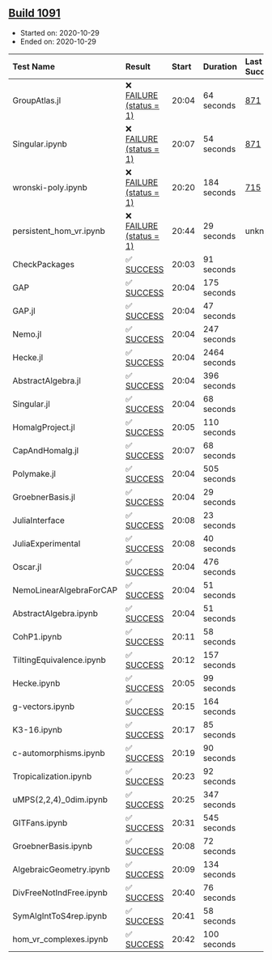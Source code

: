 ## [Build 1091](https://oscarci.mathematik.uni-kl.de/job/oscar-stable/1091/)

* Started on: 2020-10-29
* Ended on: 2020-10-29

| Test Name    | Result | Start | Duration | Last Success | First Failure |
|:-------------|:-------|:------|:---------|:-------------|:--------------|
| GroupAtlas.jl | ❌ [FAILURE (status = 1)](https://oscarci.mathematik.uni-kl.de/job/oscar-stable/1091/artifact/logs/build-1091/GroupAtlas.jl.log) | 20:04 | 64 seconds | [871](https://oscarci.mathematik.uni-kl.de/job/oscar-stable/871/) | [872](https://oscarci.mathematik.uni-kl.de/job/oscar-stable/872/) |
| Singular.ipynb | ❌ [FAILURE (status = 1)](https://oscarci.mathematik.uni-kl.de/job/oscar-stable/1091/artifact/logs/build-1091/Singular.ipynb.log) | 20:07 | 54 seconds | [871](https://oscarci.mathematik.uni-kl.de/job/oscar-stable/871/) | [872](https://oscarci.mathematik.uni-kl.de/job/oscar-stable/872/) |
| wronski-poly.ipynb | ❌ [FAILURE (status = 1)](https://oscarci.mathematik.uni-kl.de/job/oscar-stable/1091/artifact/logs/build-1091/wronski-poly.ipynb.log) | 20:20 | 184 seconds | [715](https://oscarci.mathematik.uni-kl.de/job/oscar-stable/715/) | [716](https://oscarci.mathematik.uni-kl.de/job/oscar-stable/716/) |
| persistent_hom_vr.ipynb | ❌ [FAILURE (status = 1)](https://oscarci.mathematik.uni-kl.de/job/oscar-stable/1091/artifact/logs/build-1091/persistent_hom_vr.ipynb.log) | 20:44 | 29 seconds | unknown | unknown |
| CheckPackages | ✅ [SUCCESS](https://oscarci.mathematik.uni-kl.de/job/oscar-stable/1091/artifact/logs/build-1091/CheckPackages.log) | 20:03 | 91 seconds |  |  |
| GAP | ✅ [SUCCESS](https://oscarci.mathematik.uni-kl.de/job/oscar-stable/1091/artifact/logs/build-1091/GAP.log) | 20:04 | 175 seconds |  |  |
| GAP.jl | ✅ [SUCCESS](https://oscarci.mathematik.uni-kl.de/job/oscar-stable/1091/artifact/logs/build-1091/GAP.jl.log) | 20:04 | 47 seconds |  |  |
| Nemo.jl | ✅ [SUCCESS](https://oscarci.mathematik.uni-kl.de/job/oscar-stable/1091/artifact/logs/build-1091/Nemo.jl.log) | 20:04 | 247 seconds |  |  |
| Hecke.jl | ✅ [SUCCESS](https://oscarci.mathematik.uni-kl.de/job/oscar-stable/1091/artifact/logs/build-1091/Hecke.jl.log) | 20:04 | 2464 seconds |  |  |
| AbstractAlgebra.jl | ✅ [SUCCESS](https://oscarci.mathematik.uni-kl.de/job/oscar-stable/1091/artifact/logs/build-1091/AbstractAlgebra.jl.log) | 20:04 | 396 seconds |  |  |
| Singular.jl | ✅ [SUCCESS](https://oscarci.mathematik.uni-kl.de/job/oscar-stable/1091/artifact/logs/build-1091/Singular.jl.log) | 20:04 | 68 seconds |  |  |
| HomalgProject.jl | ✅ [SUCCESS](https://oscarci.mathematik.uni-kl.de/job/oscar-stable/1091/artifact/logs/build-1091/HomalgProject.jl.log) | 20:05 | 110 seconds |  |  |
| CapAndHomalg.jl | ✅ [SUCCESS](https://oscarci.mathematik.uni-kl.de/job/oscar-stable/1091/artifact/logs/build-1091/CapAndHomalg.jl.log) | 20:07 | 68 seconds |  |  |
| Polymake.jl | ✅ [SUCCESS](https://oscarci.mathematik.uni-kl.de/job/oscar-stable/1091/artifact/logs/build-1091/Polymake.jl.log) | 20:04 | 505 seconds |  |  |
| GroebnerBasis.jl | ✅ [SUCCESS](https://oscarci.mathematik.uni-kl.de/job/oscar-stable/1091/artifact/logs/build-1091/GroebnerBasis.jl.log) | 20:04 | 29 seconds |  |  |
| JuliaInterface | ✅ [SUCCESS](https://oscarci.mathematik.uni-kl.de/job/oscar-stable/1091/artifact/logs/build-1091/JuliaInterface.log) | 20:08 | 23 seconds |  |  |
| JuliaExperimental | ✅ [SUCCESS](https://oscarci.mathematik.uni-kl.de/job/oscar-stable/1091/artifact/logs/build-1091/JuliaExperimental.log) | 20:08 | 40 seconds |  |  |
| Oscar.jl | ✅ [SUCCESS](https://oscarci.mathematik.uni-kl.de/job/oscar-stable/1091/artifact/logs/build-1091/Oscar.jl.log) | 20:04 | 476 seconds |  |  |
| NemoLinearAlgebraForCAP | ✅ [SUCCESS](https://oscarci.mathematik.uni-kl.de/job/oscar-stable/1091/artifact/logs/build-1091/NemoLinearAlgebraForCAP.log) | 20:04 | 51 seconds |  |  |
| AbstractAlgebra.ipynb | ✅ [SUCCESS](https://oscarci.mathematik.uni-kl.de/job/oscar-stable/1091/artifact/logs/build-1091/AbstractAlgebra.ipynb.log) | 20:04 | 51 seconds |  |  |
| CohP1.ipynb | ✅ [SUCCESS](https://oscarci.mathematik.uni-kl.de/job/oscar-stable/1091/artifact/logs/build-1091/CohP1.ipynb.log) | 20:11 | 58 seconds |  |  |
| TiltingEquivalence.ipynb | ✅ [SUCCESS](https://oscarci.mathematik.uni-kl.de/job/oscar-stable/1091/artifact/logs/build-1091/TiltingEquivalence.ipynb.log) | 20:12 | 157 seconds |  |  |
| Hecke.ipynb | ✅ [SUCCESS](https://oscarci.mathematik.uni-kl.de/job/oscar-stable/1091/artifact/logs/build-1091/Hecke.ipynb.log) | 20:05 | 99 seconds |  |  |
| g-vectors.ipynb | ✅ [SUCCESS](https://oscarci.mathematik.uni-kl.de/job/oscar-stable/1091/artifact/logs/build-1091/g-vectors.ipynb.log) | 20:15 | 164 seconds |  |  |
| K3-16.ipynb | ✅ [SUCCESS](https://oscarci.mathematik.uni-kl.de/job/oscar-stable/1091/artifact/logs/build-1091/K3-16.ipynb.log) | 20:17 | 85 seconds |  |  |
| c-automorphisms.ipynb | ✅ [SUCCESS](https://oscarci.mathematik.uni-kl.de/job/oscar-stable/1091/artifact/logs/build-1091/c-automorphisms.ipynb.log) | 20:19 | 90 seconds |  |  |
| Tropicalization.ipynb | ✅ [SUCCESS](https://oscarci.mathematik.uni-kl.de/job/oscar-stable/1091/artifact/logs/build-1091/Tropicalization.ipynb.log) | 20:23 | 92 seconds |  |  |
| uMPS(2,2,4)_0dim.ipynb | ✅ [SUCCESS](https://oscarci.mathematik.uni-kl.de/job/oscar-stable/1091/artifact/logs/build-1091/uMPS-2-2-4-_0dim.ipynb.log) | 20:25 | 347 seconds |  |  |
| GITFans.ipynb | ✅ [SUCCESS](https://oscarci.mathematik.uni-kl.de/job/oscar-stable/1091/artifact/logs/build-1091/GITFans.ipynb.log) | 20:31 | 545 seconds |  |  |
| GroebnerBasis.ipynb | ✅ [SUCCESS](https://oscarci.mathematik.uni-kl.de/job/oscar-stable/1091/artifact/logs/build-1091/GroebnerBasis.ipynb.log) | 20:08 | 72 seconds |  |  |
| AlgebraicGeometry.ipynb | ✅ [SUCCESS](https://oscarci.mathematik.uni-kl.de/job/oscar-stable/1091/artifact/logs/build-1091/AlgebraicGeometry.ipynb.log) | 20:09 | 134 seconds |  |  |
| DivFreeNotIndFree.ipynb | ✅ [SUCCESS](https://oscarci.mathematik.uni-kl.de/job/oscar-stable/1091/artifact/logs/build-1091/DivFreeNotIndFree.ipynb.log) | 20:40 | 76 seconds |  |  |
| SymAlgIntToS4rep.ipynb | ✅ [SUCCESS](https://oscarci.mathematik.uni-kl.de/job/oscar-stable/1091/artifact/logs/build-1091/SymAlgIntToS4rep.ipynb.log) | 20:41 | 58 seconds |  |  |
| hom_vr_complexes.ipynb | ✅ [SUCCESS](https://oscarci.mathematik.uni-kl.de/job/oscar-stable/1091/artifact/logs/build-1091/hom_vr_complexes.ipynb.log) | 20:42 | 100 seconds |  |  |
